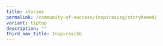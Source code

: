 ```yaml
---
title: stories
permalink: /community-of-success/inspirasisg/storyhamed/
variant: tiptap
description: ""
third_nav_title: InspirasiSG
---
```

